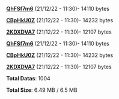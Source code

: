 [**QhFSf7m6**](/data/QhFSf7m6.txt) (21/12/22 - 11:30)- 14110 bytes

[**CBpHkU0Z**](/data/CBpHkU0Z.txt) (21/12/22 - 11:30)- 14232 bytes

[**2KDXDVA7**](/data/2KDXDVA7.txt) (21/12/22 - 11:30)- 12107 bytes

[**QhFSf7m6**](/data/QhFSf7m6.txt) (21/12/22 - 11:30)- 14110 bytes

[**CBpHkU0Z**](/data/CBpHkU0Z.txt) (21/12/22 - 11:30)- 14232 bytes

[**2KDXDVA7**](/data/2KDXDVA7.txt) (21/12/22 - 11:30)- 12107 bytes

**Total Datas**: 1004

**Total Size**: 6.49 MB / 6.5 MB